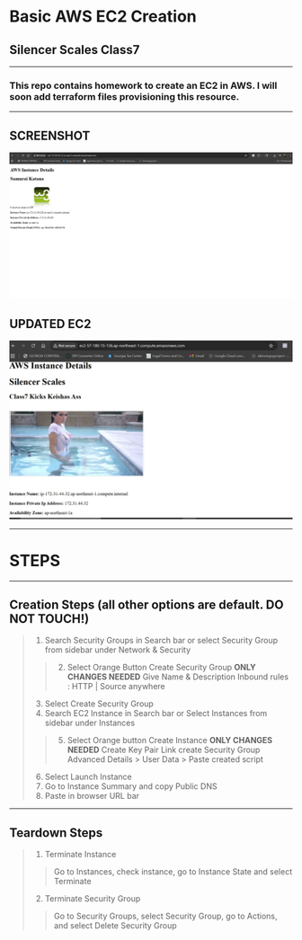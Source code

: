 # Basic AWS EC2 Creation
## Silencer Scales Class7
-----------------------------------------------
### This repo contains homework to create an EC2 in AWS. I will soon add terraform files provisioning this resource.
-----------------------------------------------
## SCREENSHOT
![BASIC EC2 WEBPAGE](basicec2-screenshot.JPG)

## UPDATED EC2
![UPDATED EC2 WEBPAGE](basicec2-updatedscript-screenshot.JPG)

-----------------------------------------------
# STEPS
-----------------------------------------------
## Creation Steps (all other options are default. DO NOT TOUCH!)
> 1. Search Security Groups in Search bar or select Security Group from sidebar under Network & Security
>> 2. Select Orange Button Create Security Group
> **ONLY CHANGES NEEDED**
>> Give Name & Description
>> Inbound rules : HTTP | Source anywhere
> 3. Select Create Security Group
> 4. Search EC2 Instance in Search bar or Select Instances from sidebar under Instances
>> 5. Select Orange button Create Instance
> **ONLY CHANGES NEEDED**
>> Create Key Pair
>> Link create Security Group
>> Advanced Details > User Data > Paste created script
> 6. Select Launch Instance
> 7. Go to Instance Summary and copy Public DNS
> 8. Paste in browser URL bar
------------------------------------------------
## Teardown Steps
> 1. Terminate Instance
>> Go to Instances, check instance, go to Instance State and select Terminate
> 2. Terminate Security Group
>> Go to Security Groups, select Security Group, go to Actions, and select Delete Security Group
